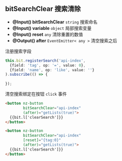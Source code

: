 ## bitSearchClear 搜索清除

- **@Input() bitSearchClear** `string` 搜索命名
- **@Input() variable** `object` 局部搜索变量
- **@Input() reset** `any` 清除重置的数值
- **@Output() after** `EventEmitter< any >` 清空搜索之后

注册搜索字段

```typescript
this.bit.registerSearch('api-index',
  {field: 'tag', op: '=', value: 0}, 
  {field: 'name', op: 'like', value: ''}
).subscribe(() => {
  
});
```

清空搜索绑定在按钮 `click` 事件

```html
<button nz-button
        bitSearchClear="api-index"
        (after)="getLists(true)">
  {{bit.l['clearSearch']}}
</button>

<button nz-button
        bitSearchClear="api-index"
        [reset]="{tag:0}"
        (after)="getLists(true)">
  {{bit.l['clearSearch']}}
</button>
```